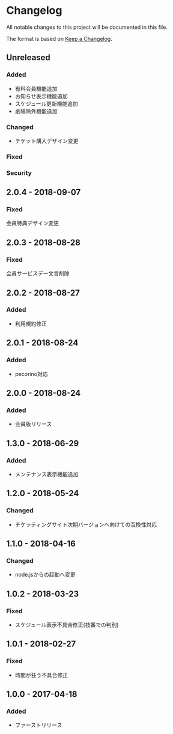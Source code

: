 # Changelog
All notable changes to this project will be documented in this file.

The format is based on [Keep a Changelog](http://keepachangelog.com/).

## Unreleased
### Added
 - 有料会員機能追加
 - お知らせ表示機能追加
 - スケジュール更新機能追加
 - 劇場除外機能追加
### Changed
 - チケット購入デザイン変更

### Fixed

### Security

## 2.0.4 - 2018-09-07
### Fixed
会員特典デザイン変更

## 2.0.3 - 2018-08-28
### Fixed
会員サービスデー文言削除

## 2.0.2 - 2018-08-27
### Added
- 利用規約修正

## 2.0.1 - 2018-08-24
### Added
- pecorino対応

## 2.0.0 - 2018-08-24
### Added
- 会員版リリース

## 1.3.0 - 2018-06-29
### Added
- メンテナンス表示機能追加

## 1.2.0 - 2018-05-24
### Changed
- チケッティングサイト次期バージョンへ向けての互換性対応

## 1.1.0 - 2018-04-16
### Changed
- node.jsからの起動へ変更

## 1.0.2 - 2018-03-23
### Fixed
- スケジュール表示不具合修正(枝番での判別)

## 1.0.1 - 2018-02-27
### Fixed
- 時間が狂う不具合修正

## 1.0.0 - 2017-04-18
### Added
- ファーストリリース
